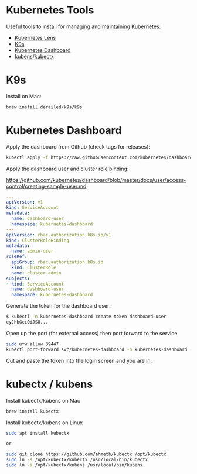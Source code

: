 # Kubernetes Tools

Useful tools to install for managing and maintaining Kubernetes:

- [Kubernetes Lens](https://k8slens.dev)
- [K9s](https://k9scli.io)
- [Kubernetes Dashboard](https://github.com/kubernetes/dashboard)
- [kubens/kubectx](https://github.com/ahmetb/kubectx)

# K9s

Install on Mac:

```sh
brew install derailed/k9s/k9s
```

# Kubernetes Dashboard

Apply the dashboard from Github (check tags for releases):

```sh
kubectl apply -f https://raw.githubusercontent.com/kubernetes/dashboard/v2.7.0/aio/deploy/recommended.yaml
```

Apply the dashboard user and cluster role binding:

https://github.com/kubernetes/dashboard/blob/master/docs/user/access-control/creating-sample-user.md

```yaml
---
apiVersion: v1
kind: ServiceAccount
metadata:
  name: dashboard-user
  namespace: kubernetes-dashboard
---
apiVersion: rbac.authorization.k8s.io/v1
kind: ClusterRoleBinding
metadata:
  name: admin-user
roleRef:
  apiGroup: rbac.authorization.k8s.io
  kind: ClusterRole
  name: cluster-admin
subjects:
- kind: ServiceAccount
  name: dashboard-user
  namespace: kubernetes-dashboard
```

Generate the token for the dashboard user:

```sh
$ kubectl -n kubernetes-dashboard create token dashboard-user
eyJhbGciOiJSU...
```

Open up the port (for external access) then port forward to the service

```sh
sudo ufw allow 39447
kubectl port-forward svc/kubernetes-dashboard -n kubernetes-dashboard --address 0.0.0.0 39447:443
```

Cut and paste the token into the login screen and you are in.

# kubectx / kubens

Install kubectx/kubens on Mac

```sh
brew install kubectx
```

Install kubectx/kubens on Linux

```sh
sudo apt install kubectx

or

sudo git clone https://github.com/ahmetb/kubectx /opt/kubectx
sudo ln -s /opt/kubectx/kubectx /usr/local/bin/kubectx
sudo ln -s /opt/kubectx/kubens /usr/local/bin/kubens
```